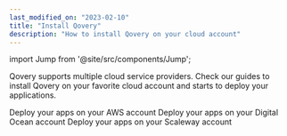 ```yaml
---
last_modified_on: "2023-02-10"
title: "Install Qovery"
description: "How to install Qovery on your cloud account"
---
```


import Jump from '@site/src/components/Jump';

Qovery supports multiple cloud service providers. Check our guides to install Qovery on your favorite cloud account and starts to deploy your applications.

<Jump to="/guides/tutorial/how-to-deploy-your-application-on-aws-in-30-minutes">Deploy your apps on your AWS account</Jump>
<Jump to="/guides/advanced/guide-digital-ocean">Deploy your apps on your Digital Ocean account</Jump>
<Jump to="/guides/advanced/guide-scaleway">Deploy your apps on your Scaleway account</Jump>



